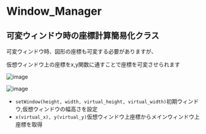 # Window_Manager
## 可変ウィンドウ時の座標計算簡易化クラス

可変ウィンドウ時、図形の座標も可変する必要がありますが、

仮想ウィンドウ上の座標をx,y関数に通すことで座標を可変させられます

![image](https://user-images.githubusercontent.com/91818705/158425573-17ae9a25-db36-435f-a28c-59d3ffb678c6.png)

![image](https://user-images.githubusercontent.com/91818705/158425427-0c967ade-4549-42be-897a-10bae9208292.png)

- `setWindow(height, width, virtual_height, virtual_width)`初期ウィンドウ,仮想ウィンドウの幅高さを設定
- `x(virtual_x), y(virtual_y)`仮想ウィンドウ上座標からメインウィンドウ上座標を取得
